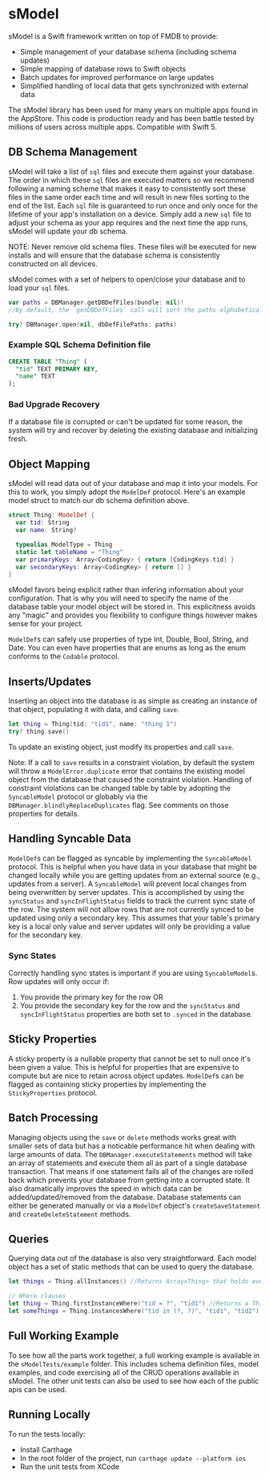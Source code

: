 # sModel

sModel is a Swift framework written on top of FMDB to provide:
  - Simple management of your database schema (including schema updates)
  - Simple mapping of database rows to Swift objects
  - Batch updates for improved performance on large updates
  - Simplified handling of local data that gets synchronized with external data

The sModel library has been used for many years on multiple apps found in the AppStore.  This code is production ready and has been battle tested by millions of
users across multiple apps. Compatible with Swift 5.

## DB Schema Management

sModel will take a list of `sql` files and execute them against your database.  The order in which these `sql` files 
are executed matters so we recommend following a naming scheme that makes it easy to consistently sort these files in 
the same order each time and will result in new files sorting to the end of the list.  Each `sql` file is guaranteed 
to run once and only once for the lifetime of your app's installation on a device.  Simply add a new `sql` file to
adjust your schema as your app requires and the next time the app runs, sModel will update your db schema.

NOTE: Never remove old schema files.  These files will be executed for new installs and will ensure that the database
schema is consistently constructed on all devices.

sModel comes with a set of helpers to open/close your database and to load your `sql` files.

```swift
var paths = DBManager.getDBDefFiles(bundle: nil)!
//By default, the `getDBDefFiles` call will sort the paths alphabetically. You can sort the files however you would like, just stay consistent.

try? DBManager.open(nil, dbDefFilePaths: paths)
```

### Example SQL Schema Definition file

```sql
CREATE TABLE "Thing" (
  "tid" TEXT PRIMARY KEY,
  "name" TEXT
);
```

### Bad Upgrade Recovery

If a database file is corrupted or can't be updated for some reason, the system will try and recover
by deleting the existing database and initializing fresh.   

## Object Mapping

sModel will read data out of your database and map it into your models. For this to
work, you simply adopt the `ModelDef` protocol. Here's an example
model struct to match our db schema definition above.

```swift
struct Thing: ModelDef {
  var tid: String
  var name: String?

  typealias ModelType = Thing
  static let tableName = "Thing"
  var primaryKeys: Array<CodingKey> { return [CodingKeys.tid] }
  var secondaryKeys: Array<CodingKey> { return [] }
}
```
sModel favors being explicit rather than infering information about your configuration.  That is why you will need
to specify the name of the database table your model object will be stored in.  This explicitness avoids any "magic" and
provides you flexibility to configure things however makes sense for your project.

`ModelDef`s can safely use properties of type Int, Double, Bool, String, and Date.  You can even have properties that are 
enums as long as the enum conforms to the `Codable` protocol. 

## Inserts/Updates

Inserting an object into the database is as simple as creating an instance of that object, populating
it with data, and calling `save`.

```swift
let thing = Thing(tid: "tid1", name: "thing 1")
try? thing.save()
```

To update an existing object, just modify its properties and call `save`.

Note: If a call to `save` results in a constraint violation, by default the system will throw
a `ModelError.duplicate` error that contains the existing model object from the database that caused the constraint violation. 
Handling of constraint violations can be changed table by table by adopting the `SyncableModel` protocol
or globably via the `DBManager.blindlyReplaceDuplicates` flag.  See comments 
on those properties for details.

## Handling Syncable Data

`ModelDef`s can be flagged as syncable by implementing the `SyncableModel` protocol.  This is helpful
when you have data in your database that might be changed locally while you are getting updates from
an external source (e.g., updates from a server).  A `SyncableModel` will prevent local changes from being
overwritten by server updates.  This is accomplished by using the `syncStatus` and  `syncInFlightStatus` fields to
track the current sync state of the row.  The system will not allow rows that are not currently synced to be updated
using only a secondary key.  This assumes that your table's primary key is a local only value and server updates will only
be providing a value for the secondary key.

### Sync States

Correctly handling sync states is important if you are using `SyncableModel`s.  Row updates will only occur if:

1. You provide the primary key for the row
OR
2. You provide the secondary key for the row and the `syncStatus` and `syncInFlightStatus` properties are both set to `.synced` in the database.


## Sticky Properties

A sticky property is a nullable property that cannot be set to null once it's been given a value. This is helpful
for properties that are expensive to compute but are nice to retain across object updates.  `ModelDef`s can be flagged as 
containing sticky properties by implementing the `StickyProperties` protocol.


## Batch Processing

Managing objects using the `save` or `delete` methods works great with smaller sets of data 
but has a noticable performance hit when dealing with large amounts of data.  The 
`DBManager.executeStatements` method will take an array of statements and execute them 
all as part of a single database transaction.  That means if one statement fails all of the changes 
are rolled back which prevents your database from getting into a corrupted state.  It also 
dramatically improves the speed in which data can be added/updated/removed from the database. 
Database statements can either be generated manually or via a `ModelDef` object's 
`createSaveStatement` and `createDeleteStatement` methods.

## Queries

Querying data out of the database is also very straightforward.  Each model object has
a set of static methods that can be used to query the database.

```swift
let things = Thing.allInstances() //Returns Array<Thing> that holds every instance of `Thing`

// Where clauses
let thing = Thing.firstInstanceWhere("tid = ?", "tid1") //Returns a Thing?
let someThings = Thing.instancesWhere("tid in (?, ?)", "tid1", "tid2") //Return Array<Thing> for each `Thing` that matches the where clause
```

## Full Working Example

To see how all the parts work together, a full working example is available in the `sModelTests/example` folder.  This includes schema
definition files, model examples, and code exercising all of the CRUD operations available in sModel.  The other unit tests can also be
used to see how each of the public apis can be used.

## Running Locally

To run the tests locally:
 - Install Carthage
 - In the root folder of the project, run `carthage update --platform ios`
 - Run the unit tests from XCode
